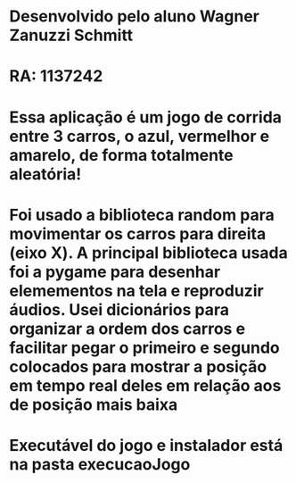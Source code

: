 # Desenvolvido pelo aluno Wagner Zanuzzi Schmitt
# RA: 1137242
# Essa aplicação é um jogo de corrida entre 3 carros, o azul, vermelhor e amarelo, de forma totalmente aleatória!
# Foi usado a biblioteca random para movimentar os carros para direita (eixo X). A principal biblioteca usada foi a pygame para desenhar elemementos na tela e reproduzir áudios. Usei dicionários para organizar a ordem dos carros e facilitar pegar o primeiro e segundo colocados para mostrar a posição em tempo real deles em relação aos de posição mais baixa
# Executável do jogo e instalador está na pasta execucaoJogo